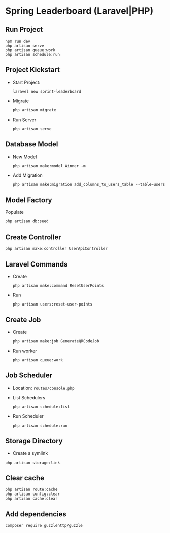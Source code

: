 # Spring Leaderboard (Laravel|PHP)

## Run Project
```shell
npm run dev
php artisan serve
php artisan queue:work
php artisan schedule:run
```

## Project Kickstart
- Start Project:
    ```shell
    laravel new sprint-leaderboard
    ```

- Migrate
    ```shell
    php artisan migrate
    ```

- Run Server
    ```shell
    php artisan serve
    ```


  
## Database Model

- New Model
    ```shell
    php artisan make:model Winner -m
    ```

- Add Migration
    ```shell
    php artisan make:migration add_columns_to_users_table --table=users
    ```
  
## Model Factory

Populate
```shell
php artisan db:seed
```

## Create Controller
```shell
php artisan make:controller UserApiController
```

## Laravel Commands
- Create
    ```shell
    php artisan make:command ResetUserPoints
    ```
  
- Run
    ```shell
    php artisan users:reset-user-points
    ```

## Create Job
- Create
    ```shell
    php artisan make:job GenerateQRCodeJob
    ```

- Run worker
    ```shell
    php artisan queue:work
    ```
  
## Job Scheduler
- Location: `routes/console.php`

- List Schedulers
    ```shell
    php artisan schedule:list
    ```

- Run Scheduler
    ```shell
    php artisan schedule:run
    ```


## Storage Directory

- Create a symlink
```shell
php artisan storage:link
```

## Clear cache
```shell
php artisan route:cache
php artisan config:clear
php artisan cache:clear
```

## Add dependencies
```shell
composer require guzzlehttp/guzzle
```

